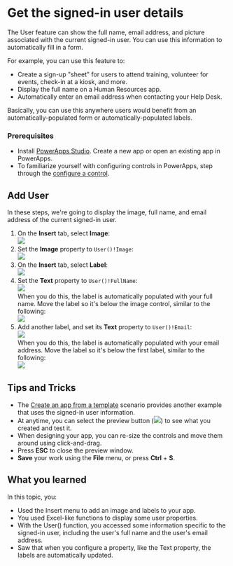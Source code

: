 <properties
	pageTitle="Show the current user information in PowerApps | Microsoft Azure"
	description="Insert the User function to display the name and email address of the signed-in user in PowerApps Studio"
	services="powerapps"
	documentationCenter=""
	authors="MandiOhlinger"
	manager="dwrede"
	editor=""/>

<tags
   ms.service="power-apps"
   ms.devlang="na"
   ms.topic="article"
   ms.tgt_pltfrm="na"
   ms.workload="na"
   ms.date="10/22/2015"
   ms.author="mandia"/>

# Get the signed-in user details
The User feature can show the full name, email address, and picture associated with the current signed-in user. You can use this information to automatically fill in a form. 

For example, you can use this feature to: 

- Create a sign-up "sheet" for users to attend training, volunteer for events, check-in at a kiosk, and more.
- Display the full name on a Human Resources app.
- Automatically enter an email address when contacting your Help Desk. 

Basically, you can use this anywhere users would benefit from an automatically-populated form or automatically-populated labels. 


### Prerequisites

- Install [PowerApps Studio](http://aka.ms/powerappsinstall). Create a new app or open an existing app in PowerApps.
- To familiarize yourself with configuring controls in PowerApps, step through the [configure a control](get-started-test-drive.md#configure-a-control).


## Add User
In these steps, we're going to display the image, full name, and email address of the current signed-in user.

1.	On the **Insert** tab, select **Image**:  
![][2]
2. Set the **Image** property to ```User()!Image```:  
![][3]
3. On the **Insert** tab, select **Label**:  
![][4]
4.	Set the **Text** property to ```User()!FullName```:  
![][6]  
When you do this, the label is automatically populated with your full name. Move the label so it's below the image control, similar to the following:  
![][5]
5. Add another label, and set its **Text** property to ```User()!Email```:  
![][8]  
When you do this, the label is automatically populated with your email address. Move the label so it's below the first label, similar to the following:  
![][7]

## Tips and Tricks
- The [Create an app from a template](get-started-test-drive.md) scenario provides another example that uses the signed-in user information. 
- At anytime, you can select the preview button (![][9]) to see what you created and test it.
- When designing your app, you can re-size the controls and move them around using click-and-drag.
- Press **ESC** to close the preview window.
- **Save** your work using the **File** menu, or press **Ctrl** + **S**.

## What you learned

In this topic, you:

- Used the Insert menu to add an image and labels to your app.
- You used Excel-like functions to display some user properties. 
- With the User() function, you accessed some information specific to the signed-in user, including the user's full name and the user's email address.
- Saw that when you configure a property, like the Text property, the labels are automatically updated.


[2]: ./media/show-current-user/insertimage.png
[3]: ./media/show-current-user/imageproperty.png
[4]: ./media/show-current-user/insertlabel.png
[5]: ./media/show-current-user/label.png
[6]: ./media/show-current-user/textproperty.png
[7]: ./media/show-current-user/secondlabel.png
[8]: ./media/show-current-user/email.png
[9]: ./media/show-current-user/preview.png